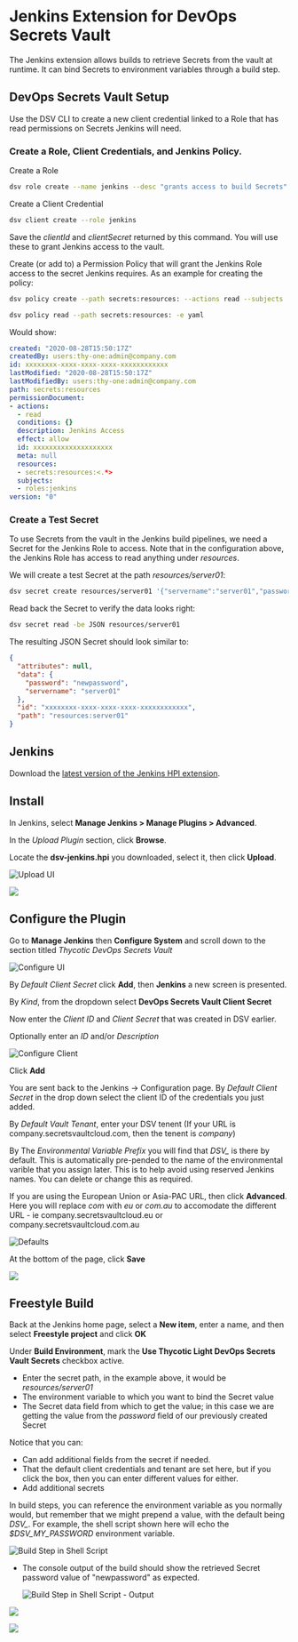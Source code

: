 ﻿[title]: # (Jenkins)
[tags]: # (DevOps Secrets Vault,DSV,)
[priority]: # (100000)
# Jenkins Extension for DevOps Secrets Vault 

The Jenkins extension allows builds to retrieve Secrets from the vault at runtime. It can bind Secrets to environment variables through a build step.

## DevOps Secrets Vault Setup

Use the DSV CLI to create a new client credential linked to a Role that has read permissions on Secrets Jenkins will need. 

### Create a Role, Client Credentials, and Jenkins Policy.

Create a Role

```BASH
dsv role create --name jenkins --desc "grants access to build Secrets"
```

Create a Client Credential

```BASH
dsv client create --role jenkins
```

Save the *clientId* and *clientSecret* returned by this command. You will use these to grant Jenkins access to the vault.

Create (or add to) a Permission Policy that will grant the Jenkins Role access to the secret Jenkins requires.  As an example for creating the policy:

```BASH
dsv policy create --path secrets:resources: --actions read --subjects 'roles:jenkins' --desc "Jenkins Access"
```

```BASH
dsv policy read --path secrets:resources: -e yaml
```

Would show:

```yaml
created: "2020-08-28T15:50:17Z"
createdBy: users:thy-one:admin@company.com
id: xxxxxxxx-xxxx-xxxx-xxxx-xxxxxxxxxxxx
lastModified: "2020-08-28T15:50:17Z"
lastModifiedBy: users:thy-one:admin@company.com
path: secrets:resources
permissionDocument:
- actions:
  - read
  conditions: {}
  description: Jenkins Access
  effect: allow
  id: xxxxxxxxxxxxxxxxxxxx
  meta: null
  resources:
  - secrets:resources:<.*>
  subjects:
  - roles:jenkins
version: "0"
```

### Create a Test Secret

To use Secrets from the vault in the Jenkins build pipelines, we need a Secret for the Jenkins Role to access. Note that in the configuration above, the Jenkins Role has access to read anything under *resources*. 

We will create a test Secret at the path *resources/server01*:

```BASH
dsv secret create resources/server01 '{"servername":"server01","password":"newpassword"}'
```

Read back the Secret to verify the data looks right:

```BASH
dsv secret read -be JSON resources/server01
```

The resulting JSON Secret should look similar to:

```json
{
  "attributes": null,
  "data": {
    "password": "newpassword",
    "servername": "server01"
  },
  "id": "xxxxxxxx-xxxx-xxxx-xxxx-xxxxxxxxxxxx",
  "path": "resources:server01"
}
```
## Jenkins

Download the [latest version of the Jenkins HPI extension](https://github.com/thycotic/dsv-jenkins-plugin).

## Install

In Jenkins, select **Manage Jenkins > Manage Plugins > Advanced**.

In the *Upload Plugin* section, click **Browse**.

Locate the **dsv-jenkins.hpi** you downloaded, select it, then click **Upload**.

![Upload UI](./images/jenkins-upload.png "Upload UI")

![](./images/spacer.png)

## Configure the Plugin

Go to **Manage Jenkins** then **Configure System** and scroll down to the section titled *Thycotic DevOps Secrets Vault*

![Configure UI](./images/jenkins-configure.png)

By *Default Client Secret* click **Add**, then **Jenkins** a new screen is presented.

By *Kind*, from the dropdown select **DevOps Secrets Vault Client Secret**

Now enter the *Client ID* and *Client Secret* that was created in DSV earlier.

Optionally enter an *ID* and/or *Description*

![Configure Client](./images/jenkins-client-entry.png)

Click **Add**

You are sent back to the Jenkins -> Configuration page.  By *Default Client Secret* in the drop down select the client ID of the credentials you just added.

By *Default Vault Tenant*, enter your DSV tenent  (If your URL is company.secretsvaultcloud.com, then the tenent is *company*)

By The *Environmental Variable Prefix* you will find that *DSV_* is there by default.  This is automatically pre-pended to the name of the environmental varible that you assign later.  This is to help avoid using reserved Jenkins names.   You can delete or change this as required.

If you are using the European Union or Asia-PAC URL, then click **Advanced**.  Here you will replace *com* with *eu* or *com.au* to accomodate the different URL - ie company.secretsvaultcloud.eu or company.secretsvaultcloud.com.au

![Defaults](./images/jenkins-defaults.png)

At the bottom of the page, click **Save** 

![](./images/spacer.png)

## Freestyle Build

Back at the Jenkins home page, select a **New item**, enter a name, and then select **Freestyle project** and click **OK**

Under **Build Environment**, mark the **Use Thycotic Light DevOps Secrets Vault Secrets** checkbox active.
* Enter the secret path, in the example above, it would be *resources/server01* 
* The environment variable to which you want to bind the Secret value
* The Secret data field from which to get the value; in this case we are getting the value from the *password* field of our previously created Secret

Notice that you can:
* Can add additional fields from the secret if needed.
* That the default client credentials and tenant are set here, but if you click the box, then you can enter different values for either.
* Add additional secrets

In build steps, you can reference the environment variable as you normally would, but remember that we might prepend a value, with the default being *DSV_*. For example, the shell script shown here will echo the *$DSV_MY_PASSWORD* environment variable.

![Build Step in Shell Script](./images/jenkins-build-step.png "Build Step in Shell Script")

* The console output of the build should show the retrieved Secret password value of "newpassword" as expected.

  ![Build Step in Shell Script - Output](./images/jenkins-build-output.png "Build Step in Shell Script - Output")

![](./images/spacer.png)

![](./images/spacer.png)
